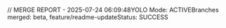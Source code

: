 // MERGE REPORT - 2025-07-24 06:09:48YOLO Mode: ACTIVEBranches merged: beta, feature/readme-updateStatus: SUCCESS